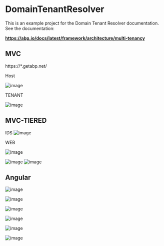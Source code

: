 # DomainTenantResolver

This is an example project for the Domain Tenant Resolver documentation. See the documentation:    

**https://abp.io/docs/latest/framework/architecture/multi-tenancy**

## MVC

https://*.getabp.net/

Host

![image](https://user-images.githubusercontent.com/6908465/112719315-56f60580-8f33-11eb-841a-811495f3c0e4.png)

TENANT

![image](https://user-images.githubusercontent.com/6908465/112719374-b05e3480-8f33-11eb-9250-585488ccaff3.png)


## MVC-TIERED

IDS
![image](https://user-images.githubusercontent.com/6908465/112722024-1651b880-8f42-11eb-84e3-1137ad4843cd.png)


WEB

![image](https://user-images.githubusercontent.com/6908465/112722019-1356c800-8f42-11eb-9eff-382f1b17fbc2.png)

![image](https://user-images.githubusercontent.com/6908465/112722032-2073b700-8f42-11eb-9fe2-8372417c576d.png)
![image](https://user-images.githubusercontent.com/6908465/112722035-24073e00-8f42-11eb-8be8-989b3405af87.png)


## Angular

![image](https://user-images.githubusercontent.com/6908465/113418858-e5b5c700-93f8-11eb-93eb-fbe171a353fd.png)

![image](https://user-images.githubusercontent.com/6908465/113418869-e9e1e480-93f8-11eb-9b98-a58a75a124e1.png)

![image](https://user-images.githubusercontent.com/6908465/113418888-f5351000-93f8-11eb-98ba-b5cdf75b86e8.png)

![image](https://user-images.githubusercontent.com/6908465/113418910-fd8d4b00-93f8-11eb-8485-63d172934ce8.png)

![image](https://user-images.githubusercontent.com/6908465/113418919-0120d200-93f9-11eb-95bc-dbab94625c8d.png)

![image](https://user-images.githubusercontent.com/6908465/113418958-0f6eee00-93f9-11eb-9a09-a9532d1edc83.png)

